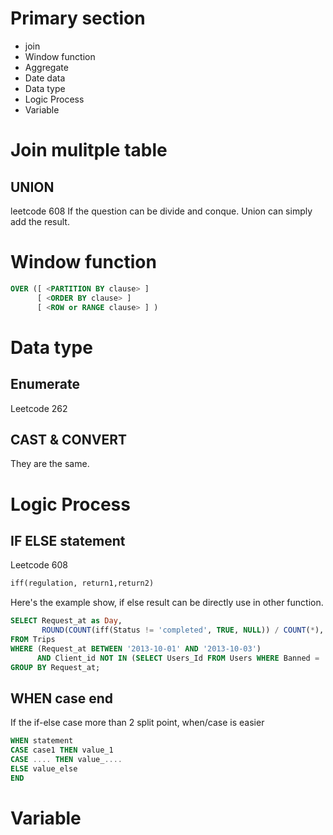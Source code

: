 # Primary section
- join
- Window function
- Aggregate
- Date data 
- Data type
- Logic Process
- Variable
# Join mulitple table
## UNION
leetcode 608
If the question can be divide and conque. Union can simply add the result.

## 
# Window function

```sql
OVER ([ <PARTITION BY clause> ] 
	  [ <ORDER BY clause> ] 
	  [ <ROW or RANGE clause> ] )
```

# Data type
## Enumerate
Leetcode 262
## CAST & CONVERT
They are the same. 
# Logic Process
## IF ELSE statement
Leetcode 608
```sql
iff(regulation, return1,return2)
```
Here's the example show, if else result can be directly use in other function.
```sql
SELECT Request_at as Day,
       ROUND(COUNT(iff(Status != 'completed', TRUE, NULL)) / COUNT(*), 2) AS 'Cancellation Rate'
FROM Trips
WHERE (Request_at BETWEEN '2013-10-01' AND '2013-10-03')
      AND Client_id NOT IN (SELECT Users_Id FROM Users WHERE Banned = 'Yes')
GROUP BY Request_at;
```
## WHEN case end
If the if-else case more than 2 split point, when/case is easier
```sql
WHEN statement
CASE case1 THEN value_1
CASE .... THEN value_....
ELSE value_else
END
```
# Variable

<!--stackedit_data:
eyJoaXN0b3J5IjpbLTE3OTY1NDc2MDQsMjAxMzQ5NjU3Nyw3Nz
M0NjUzNjEsLTE0NTYxNzkwMTNdfQ==
-->